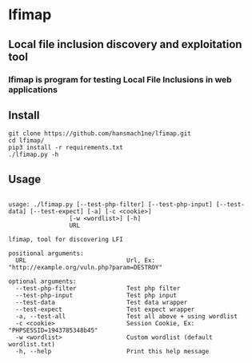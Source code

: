# lfimap
## Local file inclusion discovery and exploitation tool


### lfimap is program for testing Local File Inclusions in web applications



## Install

```
git clone https://github.com/hansmach1ne/lfimap.git
cd lfimap/
pip3 install -r requirements.txt
./lfimap.py -h
```

## Usage

```

usage: ./lfimap.py [--test-php-filter] [--test-php-input] [--test-data] [--test-expect] [-a] [-c <cookie>]
                 [-w <wordlist>] [-h]
                 URL

lfimap, tool for discovering LFI

positional arguments:
  URL                            Url, Ex: "http://example.org/vuln.php?param=DESTROY"

optional arguments:
  --test-php-filter              Test php filter
  --test-php-input               Test php input
  --test-data                    Test data wrapper
  --test-expect                  Test expect wrapper
  -a, --test-all                 Test all above + using wordlist
  -c <cookie>                    Session Cookie, Ex: "PHPSESSID=1943785348b45"
  -w <wordlist>                  Custom wordlist (default wordlist.txt)
  -h, --help                     Print this help message
  
```
